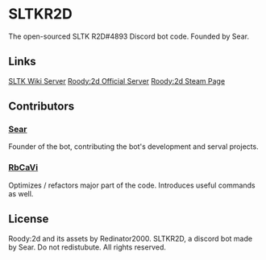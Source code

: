# SLTKR2D
The open-sourced SLTK R2D#4893 Discord bot code.
Founded by Sear.
## Links
[SLTK Wiki Server](https://discord.gg/cDAUYrtjzV)
[Roody:2d Official Server](https://discord.gg/gbEkBNt)
[Roody:2d Steam Page](https://store.steampowered.com/app/2345220/Roody2d)

## Contributors
### [Sear](https://github.com/Sear-0887) 
Founder of the bot, contributing the bot's development and serval projects.
### [RbCaVi](https://github.com/RbCaVi) 
Optimizes / refactors major part of the code. 
Introduces useful commands as well.


## License
Roody:2d and its assets by Redinator2000.
SLTKR2D, a discord bot made by Sear. Do not redistubute.
All rights reserved.
